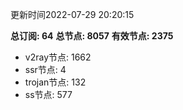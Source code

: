 更新时间2022-07-29 20:20:15

**总订阅: 64**
**总节点: 8057**
**有效节点: 2375**
- v2ray节点: 1662
- ssr节点: 4
- trojan节点: 132
- ss节点: 577
